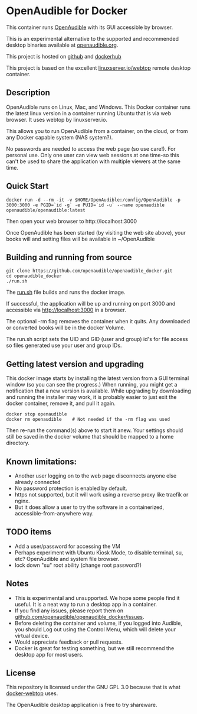 # OpenAudible for Docker

This container runs [OpenAudible](https://openaudible.org) with its GUI accessible by browser. 

This is an experimental alternative to the supported and recommended desktop binaries available at [openaudible.org](https://openaudible.org). 

This project is hosted on [github](https://github.com/openaudible/openaudible_docker) and [dockerhub](https://hub.docker.com/r/openaudible/openaudible)

This project is based on the excellent [linuxserver.io/webtop](https://docs.linuxserver.io/images/docker-webtop) remote desktop container.

## Description

OpenAudible runs on Linux, Mac, and Windows. This Docker container runs the latest linux version
in a container running Ubuntu that is via web browser. It uses webtop by linuxserver.io. 

This allows you to run OpenAudible from a container, on the cloud, or from any Docker capable system (NAS system?).

No passwords are needed to access the web page (so use care!). For personal use. Only one user can
view web sessions at one time-so this can't be used to share the application with multiple viewers at the same time.


## Quick Start

```
docker run -d --rm -it -v $HOME/OpenAudible:/config/OpenAudible -p 3000:3000 -e PGID=`id -g` -e PUID=`id -u` --name openaudible openaudible/openaudible:latest
```

Then open your web browser to http://localhost:3000

Once OpenAudible has been started (by visiting the web site above), your books will and setting files will be available in ~/OpenAudible


## Building and running from source
```
git clone https://github.com/openaudible/openaudible_docker.git 
cd openaudible_docker
./run.sh
```

The [run.sh](run.sh) file builds and runs the docker image. 

If successful, the application will be up and running on port 3000 and
accessible via [http://localhost:3000](http://localhost:3000) in a browser.

The optional -rm flag removes the container when it quits. Any downloaded or converted books will be in the docker Volume.

The run.sh script sets the UID and GID (user and group) id's for file access so files generated use your user and group IDs.

## Getting latest version and upgrading
This docker image starts by installing the latest version from a GUI terminal window (so you can see the progress.)
When running, you might get a notification that a new version is available. 
While upgrading by downloading and running the installer may work, it is probably easier to just exit the docker container, remove it, and pull it again.

```
docker stop openaudible
docker rm openaudible    # Not needed if the -rm flag was used
```
Then re-run the command(s) above to start it anew. Your settings should still be saved in the docker volume that should be mapped to a home directory.

## Known limitations:
* Another user logging on to the web page disconnects anyone else already connected
* No password protection is enabled by default. 
* https not supported, but it will work using a reverse proxy like traefik or nginx.  
* But it does allow a user to try the software in a containerized, accessible-from-anywhere way.

## TODO items
* Add a user/password for accessing the VM 
* Perhaps experiment with Ubuntu Kiosk Mode, to disable terminal, su, etc? OpenAudible and system file browser.
* lock down "su" root ability (change root password?)  

## Notes
* This is experimental and unsupported. We hope some people find it useful. It is a neat way to run a desktop app in a container.  
* If you find any issues, please report them on [github.com/openaudible/openaudible_docker/issues](https://github.com/openaudible/openaudible_docker/issues).
* Before deleting the container and volume, if you logged into Audible, you should Log out using the Control Menu, which will delete your virtual device.
* Would appreciate feedback or pull requests. 
* Docker is great for testing something, but we still recommend the desktop app for most users.

## License
This repository is licensed under the GNU GPL 3.0 because that is what [docker-webtop](https://github.com/linuxserver/docker-webtop) uses.

The OpenAudible desktop application is free to try shareware.
